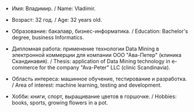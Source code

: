 - Имя: Владимир. / Name: Vladimir.

- Возраст: 32 год. / Age: 32 years old.

- Образование: бакалавр, бизнес-информатика. / Education: Bachelor's degree, business Informatics.

- Дипломная работа: применение технологии Data Mining в электронной коммерции для компании ООО "Ава-Петер" (клиника Скандинавия). / Thesis: application of Data Mining technology in e-commerce for the company "Ava-Peter" LLC (clinic Scandinavia).

- Область интереса: машинное обучение, тестирование и разработка. / Area of interest: machine learning, testing and development.

- Хобби: книги, спорт, выращивание цветов в горшочке. / Hobbies: books, sports, growing flowers in a pot.

<!---
Chuprov-VD/Chuprov-VD is a ✨ special ✨ repository because its `README.md` (this file) appears on your GitHub profile.
You can click the Preview link to take a look at your changes.
--->
